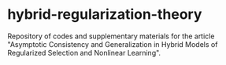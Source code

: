 # hybrid-regularization-theory
Repository of codes and supplementary materials for the article "Asymptotic Consistency and Generalization in Hybrid Models of Regularized Selection and Nonlinear Learning".
